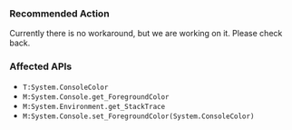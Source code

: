 ### Recommended Action
Currently there is no workaround, but we are working on it. Please check back.

### Affected APIs
* `T:System.ConsoleColor`
* `M:System.Console.get_ForegroundColor`
* `M:System.Environment.get_StackTrace`
* `M:System.Console.set_ForegroundColor(System.ConsoleColor)`
